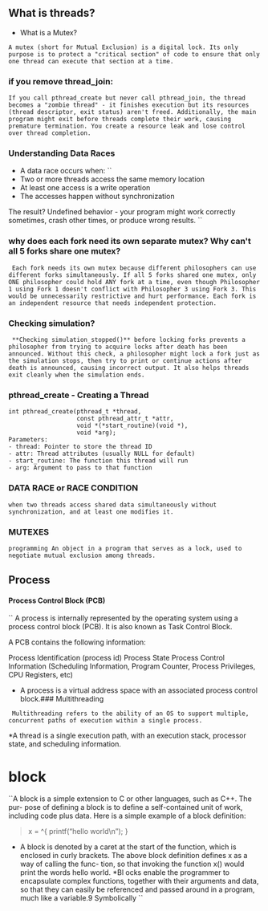 ## What is threads?

* What is a Mutex?

``A mutex (short for Mutual Exclusion) is a digital lock. Its only purpose is to protect a "critical section" of code to ensure that only one thread can execute that section at a time.``

### if you remove thread\_join:
``If you call pthread_create but never call pthread_join, the thread becomes a "zombie thread" - it finishes execution but its resources (thread descriptor, exit status) aren't freed. Additionally, the main program might exit before threads complete their work, causing premature termination. You create a resource leak and lose control over thread completion.``

### Understanding Data Races
* A data race occurs when:
``
* Two or more threads access the same memory location
* At least one access is a write operation
* The accesses happen without synchronization

The result? Undefined behavior - your program might work correctly sometimes, crash other times, or produce wrong results.
``

### why does each fork need its own separate mutex? Why can't all 5 forks share one mutex?
``
Each fork needs its own mutex because different philosophers can use different forks simultaneously. If all 5 forks shared one mutex, only ONE philosopher could hold ANY fork at a time, even though Philosopher 1 using Fork 1 doesn't conflict with Philosopher 3 using Fork 3. This would be unnecessarily restrictive and hurt performance. Each fork is an independent resource that needs independent protection.``

### Checking simulation?

``
**Checking simulation_stopped()** before locking forks prevents a philosopher from trying to acquire locks after death has been announced. Without this check, a philosopher might lock a fork just as the simulation stops, then try to print or continue actions after death is announced, causing incorrect output. It also helps threads exit cleanly when the simulation ends.``


### pthread_create - Creating a Thread

``` 
int pthread_create(pthread_t *thread, 
                   const pthread_attr_t *attr,
                   void *(*start_routine)(void *), 
                   void *arg);
Parameters:
- thread: Pointer to store the thread ID
- attr: Thread attributes (usually NULL for default)
- start_routine: The function this thread will run
- arg: Argument to pass to that function
```

### DATA RACE or RACE CONDITION
``when two threads access shared data simultaneously without synchronization, and at least one modifies it.``

### MUTEXES

``programming An object in a program that serves as a lock, used to negotiate mutual exclusion among threads.``

## Process
#### Process Control Block (PCB)
``
A process is internally represented by the operating system using a process control block (PCB). It is also known as Task Control Block.

A PCB contains the following information:

Process Identification (process id)
Process State
Process Control Information (Scheduling Information, Program Counter, Process Privileges, CPU Registers, etc)
* A process
    is a virtual address space with an associated process control block.### Multithreading

`` Multithreading refers to the ability of an OS to support multiple, concurrent paths
of execution within a single process.``


*A thread is a single execution
    path, with an execution stack, processor state, and scheduling information.

# block 

``A block is a simple extension to C or other languages, such as C++. The pur-
pose of defining a block is to define a self-contained unit of work, including code
plus data. Here is a simple example of a block definition:
> x = ^{ printf(“hello world\n”); }
* A block is denoted by a caret at the start of the function, which is enclosed in
curly brackets. The above block definition defines x as a way of calling the func-
tion, so that invoking the function x() would print the words hello world.
*Bl  ocks enable the programmer to encapsulate complex functions, together
with their arguments and data, so that they can easily be referenced and passed
around in a program, much like a variable.9 Symbolically
``    


